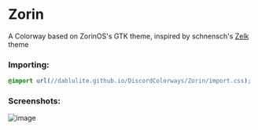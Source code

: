 # Zorin
A Colorway based on ZorinOS's GTK theme, inspired by schnensch's [Zelk](https://betterdiscord.app/theme/Zelk) theme

### Importing:
```css
@import url(//dablulite.github.io/DiscordColorways/Zorin/import.css);
```

### Screenshots:
![image](https://github.com/DaBluLite/DiscordColorways/assets/73998678/2a18bc1d-ffa0-469e-ba82-313ae09ef419)
